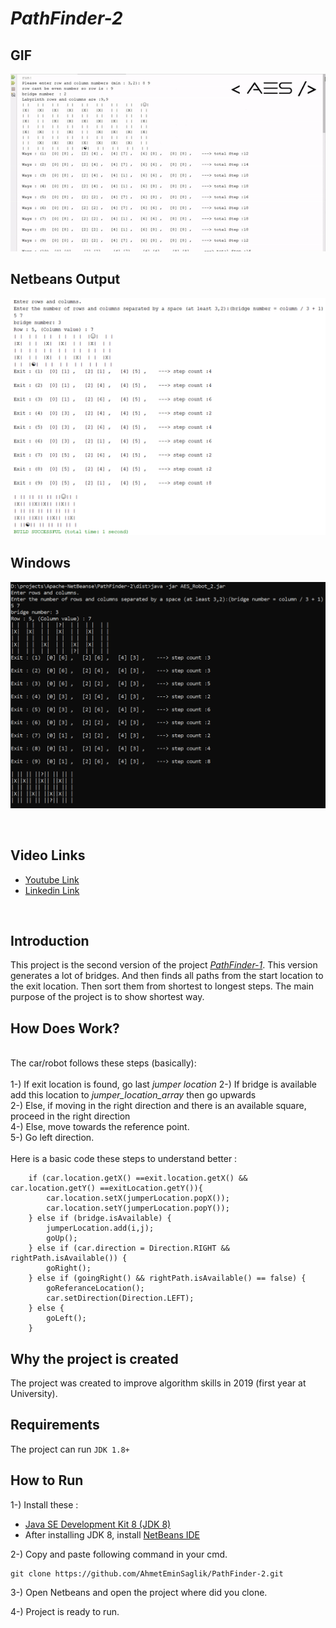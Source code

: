 <h1><i>PathFinder-2</i> </h1>
<h2>GIF</h2>

!["PathFinderGif"](image/PathFinderGif.gif)
<!-- <img src="image/ss-cmd.png" alt="Resim 1" width="50%"><img src="image/ss-netbeans.png" alt="Resim 2" width="50%">-->

<h2> Netbeans Output</h2>

!["PathFinderGif"](image/ss-netbeans.png)

<h2> Windows </h2>

!["PathFinderGif"](image/ss-cmd.png)




<br>
<h2>Video Links</h2>

* <a href="https://www.youtube.com/watch?v=BNGwhRaB7dY"> Youtube Link </a>
* <a href="https://www.linkedin.com/posts/ahmeteminsaglik_java-algorithm-algorithms-activity-7065611128730529792-801X/?utm_source=share&utm_medium=member_desktop"> Linkedin Link </a>

<br>
<h2>Introduction</h2>
This project is the second version of the project <a href="https://github.com/AhmetEminSaglik/PathFinder-1"><i>PathFinder-1</i></a>. This version generates a lot of bridges. And then finds all paths from the start location to the exit location. Then sort them from shortest to longest steps. The main purpose of the project is to show shortest way.
<br>

<h2>How Does Work?</h2><br>
The car/robot follows these steps (basically): 
<br><br>
1-) If exit location is found, go last <i>jumper location</i>
2-) If bridge is available add this location to <i>jumper_location_array</i>  then go upwards<br>
2-) Else, if moving in the right direction and there is an available square, proceed in the right direction<br>
4-) Else, move towards the reference point.<br>
5-) Go left direction.
<br><br>
Here is a basic code these steps to understand better :
<br><be>


        if (car.location.getX() ==exit.location.getX() &&  car.location.getY() ==exitLocation.getY()){
            car.location.setX(jumperLocation.popX());
            car.location.setY(jumperLocation.popY());
        } else if (bridge.isAvailable) {
            jumperLocation.add(i,j);
            goUp();
        } else if (car.direction = Direction.RIGHT && rightPath.isAvailable()) {
            goRight();
        } else if (goingRight() && rightPath.isAvailable() == false) {
            goReferanceLocation();
            car.setDirection(Direction.LEFT);
        } else {
            goLeft();
        }
        
<h2> Why the project is created</h2>
The project was created to improve algorithm skills in 2019 (first year at University). 

<h2>Requirements</h2>

The project can run `JDK 1.8+`

<h2>How to Run</h2>

1-) Install these :
<br>
* <a href="https://www.oracle.com/java/technologies/downloads/#java8">Java SE Development Kit 8 (JDK 8)</a>
* After installing JDK 8, install <a href="https://netbeans.apache.org/front/main/download/index.html">NetBeans IDE</a>

2-) Copy and paste following command in your cmd. 
```
git clone https://github.com/AhmetEminSaglik/PathFinder-2.git
```
3-) Open Netbeans and open the project where did you clone.

4-) Project is ready to run.
